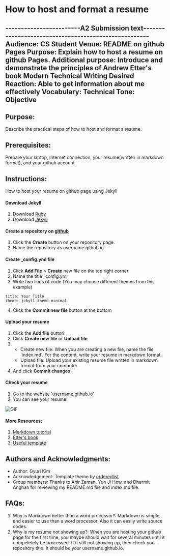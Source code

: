 # How to host and format a resume

------------------------A2 Submission text-----------------------------------------------------
Audience: CS Student
Venue: README on github Pages
Purpose: Explain how to host a resume on github Pages.
Additional purpose: Introduce and demonstrate the principles of Andrew Etter's book Modern Technical Writing
Desired Reaction: Able to get information about me effectively
Vocabulary: Technical
Tone: Objective
-----------------------------------------------------------------------------------------------
 
## Purpose: 
Describe the practical steps of how to host and format a resume. 

## Prerequisites: 
Prepare your laptop, internet connection, your resume(written in markdown format), and your github account
 
## Instructions: 
How to host your resume on github page using Jekyll
   
  #### Download Jekyll
   
   1. Download [Ruby](https://jekyllrb.com/docs/installation/macos/)
   2. Download [Jekyll](https://jekyllrb.com)
   
  #### Create a repository on [github](https://github.com)
   
   1. Click the **Create** button on your repository page.
   2. Name the repository as username.github.io
   
  #### Create _config.yml file
  
   1. Click **Add File** > **Create** new file on the top right corner
   2. Name the title _config.yml
   3. Write two lines of code (You may choose different themes from this example)
    
   ```
   title: Your Title
   theme: jekyll-theme-minimal
   ```
   4. Click the **Commit new file** button at the bottom
   
  #### Upload your resume
  
   1. Click the **Add file** button
   2. Click **Create new file** or **Upload file**
   3. * Create new file: When you are creating a new file, name the file 'index.md'. For the content, write your resume in markdown format.
      * Upload file: Upload your existing resume file written in markdown format from your computer.
   4. And click **Commit changes**.
   
  #### Check your resume
   
   1. Go to the website 'username.github.io'
   2. You can see your resume!

   ![GIF](https://github.com/gyuyuu/gyuyuu.github.io/blob/main/resume.GIF)

  #### More Resources:  
   
   1. [Markdown tutorial](https://www.markdowntutorial.com)
   2. [Etter's book](https://www.amazon.ca/Modern-Technical-Writing-Introduction-Documentation-ebook/dp/B01A2QL9SS)
   3. [Useful template](https://github.com/murraco/jekyll-theme-minimal-resume)
 
## Authors and Acknowledgments: 
 * Author: Gyuri Kim
 * Acknowledgement: Template theme by [orderedlist](https://github.com/orderedlist)
 * Group members: Thanks to Ahir Zaman, Yun Ji How, and Dharmit Anghan for reviewing my README.md file and index.md file.

## FAQs:

   1. Why is Markdown better than a word processor?: Markdown is simple and easier to use than a word processor. Also it can easily write source codes.
   2. Why is my resume not showing up?: When you are hosting your github page for the first time, you maybe should wait for several minutes until it compeletely be processed. If it still not showing up, then check your repository title. It should be your username.github.io.
 
